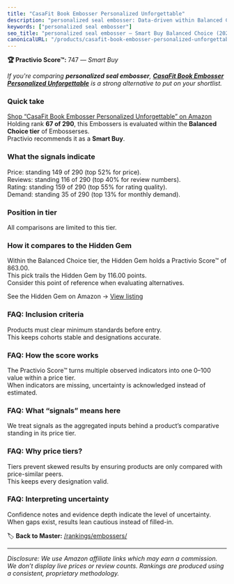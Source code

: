 ```yaml
---
title: "CasaFit Book Embosser Personalized Unforgettable"
description: "personalized seal embosser: Data-driven within Balanced Choice ranking using the Practivio Score™. Positioned by quality, value, demand, findability, momentum."
keywords: ["personalized seal embosser"]
seo_title: "personalized seal embosser — Smart Buy Balanced Choice (2025)"
canonicalURL: "/products/casafit-book-embosser-personalized-unforgettable-B0F1Z4TNJR/"
---
```


**🏆 Practivio Score™:** 747 — _Smart Buy_


*If you're comparing **personalized seal embosser**, **[CasaFit Book Embosser Personalized Unforgettable](https://www.amazon.com/dp/B0F1Z4TNJR?tag=practivio-20)** is a strong alternative to put on your shortlist.*
### Quick take
[Shop “CasaFit Book Embosser Personalized Unforgettable” on Amazon](https://www.amazon.com/dp/B0F1Z4TNJR?tag=practivio-20)
Holding rank **67 of 290**, this Embossers is evaluated within the **Balanced Choice tier** of Embosserses.  
Practivio recommends it as a **Smart Buy**.

### What the signals indicate
Price: standing 149 of 290 (top 52% for price).  
Reviews: standing 116 of 290 (top 40% for review numbers).  
Rating: standing 159 of 290 (top 55% for rating quality).  
Demand: standing 35 of 290 (top 13% for monthly demand).

### Position in tier
All comparisons are limited to this tier.

### How it compares to the Hidden Gem
Within the Balanced Choice tier, the Hidden Gem holds a Practivio Score™ of 863.00.  
This pick trails the Hidden Gem by 116.00 points.  
Consider this point of reference when evaluating alternatives.  

See the Hidden Gem on Amazon → [View listing](https://www.amazon.com/dp/B09TQ5X3HR?tag=practivio-20)

### FAQ: Inclusion criteria
Products must clear minimum standards before entry.  
This keeps cohorts stable and designations accurate.

### FAQ: How the score works
The Practivio Score™ turns multiple observed indicators into one 0–100 value within a price tier.  
When indicators are missing, uncertainty is acknowledged instead of estimated.

### FAQ: What “signals” means here
We treat signals as the aggregated inputs behind a product’s comparative standing in its price tier.

### FAQ: Why price tiers?
Tiers prevent skewed results by ensuring products are only compared with price-similar peers.  
This keeps every designation valid.

### FAQ: Interpreting uncertainty
Confidence notes and evidence depth indicate the level of uncertainty.  
When gaps exist, results lean cautious instead of filled-in.


🏷️ **Back to Master:** [/rankings/embossers/](/rankings/embossers/)

---
_Disclosure: We use Amazon affiliate links which may earn a commission. We don’t display live prices or review counts. Rankings are produced using a consistent, proprietary methodology._
